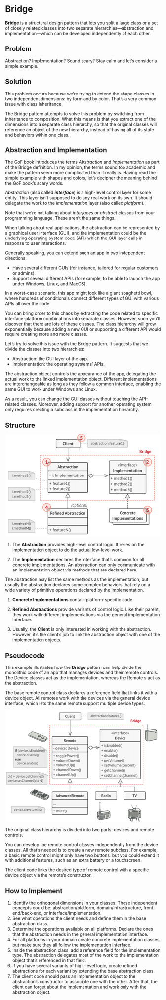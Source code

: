 # Bridge
**Bridge** is a structural design pattern that lets you split a large class or a set of 
closely related classes into two separate hierarchies—abstraction and implementation—which can 
be developed independently of each other.

## Problem
Abstraction? Implementation? Sound scary? Stay calm and let’s consider a simple example.

## Solution
This problem occurs because we’re trying to extend the shape classes in two independent 
dimensions: by form and by color. That’s a very common issue with class inheritance.

The Bridge pattern attempts to solve this problem by switching from inheritance to 
composition. What this means is that you extract one of the dimensions into a separate class 
hierarchy, so that the original classes will reference an object of the new hierarchy, instead 
of having all of its state and behaviors within one class.

## Abstraction and Implementation
The GoF book introduces the terms _Abstraction_ and _Implementation_ as part of the Bridge 
definition. In my opinion, the terms sound too academic and make the pattern seem more 
complicated than it really is. Having read the simple example with shapes and colors, let’s 
decipher the meaning behind the GoF book’s scary words.

_Abstraction_ (also called **_interface_**) is a high-level control layer for some entity. 
This layer isn’t supposed to do any real work on its own. It should delegate the work to the 
_implementation_ layer (also called _platform_).

Note that we’re not talking about _interfaces_ or _abstract classes_ from your programming 
language. These aren’t the same things.

When talking about real applications, the abstraction can be represented by a graphical user 
interface (GUI), and the implementation could be the underlying operating system code (API) 
which the GUI layer calls in response to user interactions.

Generally speaking, you can extend such an app in two independent directions:
* Have several different GUIs (for instance, tailored for regular customers or admins).
* Support several different APIs (for example, to be able to launch the app under Windows, Linux, and MacOS).

In a worst-case scenario, this app might look like a giant spaghetti bowl, where hundreds of 
conditionals connect different types of GUI with various APIs all over the code.

You can bring order to this chaos by extracting the code related to specific 
interface-platform combinations into separate classes. However, soon you’ll discover that 
there are lots of these classes. The class hierarchy will grow exponentially because adding a 
new GUI or supporting a different API would require creating more and more classes.

Let’s try to solve this issue with the Bridge pattern. It suggests that we divide the classes into two hierarchies:
* Abstraction: the GUI layer of the app.
* Implementation: the operating systems’ APIs.

The abstraction object controls the appearance of the app, delegating the actual work to the 
linked implementation object. Different implementations are interchangeable as long as they 
follow a common interface, enabling the same GUI to work under Windows and Linux.

As a result, you can change the GUI classes without touching the API-related classes. Moreover,
 adding support for another operating system only requires creating a subclass in the
implementation hierarchy.

## Structure

![Bridge Pattern Design](bridge-pattern.png)

1. The **Abstraction** provides high-level control logic. It relies on the implementation 
object to do the actual low-level work.

1. The **Implementation** declares the interface that’s common for all concrete 
implementations. An abstraction can only communicate with an implementation object via methods 
that are declared here.

The abstraction may list the same methods as the implementation, but usually the abstraction 
declares some complex behaviors that rely on a wide variety of primitive operations declared 
by the implementation.

1. **Concrete Implementations** contain platform-specific code.

1. **Refined Abstractions** provide variants of control logic. Like their parent, they work 
with different implementations via the general implementation interface.

1. Usually, the **Client** is only interested in working with the abstraction. However, it’s 
the client’s job to link the abstraction object with one of the implementation objects.

## Pseudocode
This example illustrates how the **Bridge** pattern can help divide the monolithic code of an 
app that manages devices and their remote controls. The Device classes act as the 
implementation, whereas the Remote s act as the abstraction.

The base remote control class declares a reference field that links it with a device object. 
All remotes work with the devices via the general device interface, which lets the same remote
support multiple device types.

![Bridge Pattern Example](bridge.png)

The original class hierarchy is divided into two parts: devices and remote controls.

You can develop the remote control classes independently from the device classes. All that’s 
needed is to create a new remote subclass. For example, a basic remote control might only have 
two buttons, but you could extend it with additional features, such as an extra battery or a 
touchscreen.

The client code links the desired type of remote control with a specific device object via the 
remote’s constructor.

## How to Implement
1. Identify the orthogonal dimensions in your classes. These independent concepts could be: 
abstraction/platform, domain/infrastructure, front-end/back-end, or interface/implementation.
1. See what operations the client needs and define them in the base abstraction class.
1. Determine the operations available on all platforms. Declare the ones that the abstraction 
needs in the general implementation interface.
1. For all platforms in your domain create concrete implementation classes, but make sure they 
all follow the implementation interface.
1. Inside the abstraction class, add a reference field for the implementation type. The 
abstraction delegates most of the work to the implementation object that’s referenced in that 
field.
1. If you have several variants of high-level logic, create refined abstractions for each 
variant by extending the base abstraction class.
1. The client code should pass an implementation object to the abstraction’s constructor to 
associate one with the other. After that, the client can forget about the implementation and 
work only with the abstraction object.

